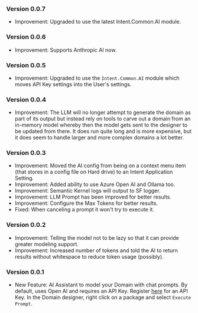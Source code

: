 ### Version 0.0.7

- Improvement: Upgraded to use the latest Intent.Common.AI module.

### Version 0.0.6

- Improvement: Supports Anthropic AI now.

### Version 0.0.5

- Improvement: Upgraded to use the `Intent.Common.AI` module which moves API Key settings into the User's settings.

### Version 0.0.4

- Improvement: The LLM will no longer attempt to generate the domain as part of its output but instead rely on tools to carve out a domain from an in-memory model whereby then the model gets sent to the designer to be updated from there. It does run quite long and is more expensive, but it does seem to handle larger and more complex domains a lot better.

### Version 0.0.3

- Improvement: Moved the AI config from being on a context menu item (that stores in a config file on Hard drive) to an Intent Application Setting.
- Improvement: Added ability to use Azure Open AI and Ollama too.
- Improvement: Semantic Kernel logs will output to SF logger.
- Improvement: LLM Prompt has been improved for better results.
- Improvement: Configure the Max Tokens for better results.
- Fixed: When canceling a prompt it won't try to execute it.

### Version 0.0.2

- Improvement: Telling the model not to be lazy so that it can provide greater modeling support.
- Improvement: Increased number of tokens and told the AI to return results without whitespace to reduce token usage (possibly).

### Version 0.0.1

- New Feature: AI Assistant to model your Domain with chat prompts. By default, uses Open AI and requires an API Key. Register [here](https://platform.openai.com/api-keys) for an API Key. In the Domain designer, right click on a package and select `Execute Prompt`.